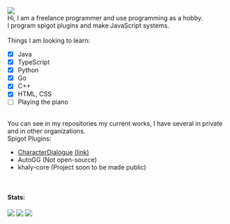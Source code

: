![](https://komarev.com/ghpvc/?username=iAtog&color=brightgreen) <br>
Hi, I am a freelance programmer and use programming as a hobby.<br>
I program spigot plugins and make JavaScript systems.<br><br>
Things I am looking to learn:
- [x] Java
- [x] TypeScript
- [x] Python
- [x] Go 
- [x] C++
- [x] HTML, CSS 
- [ ] Playing the piano
<br>
You can see in my repositories my current works, I have several in private and in other organizations.<br>
Spigot Plugins:<br>

* [CharacterDialogue](https://github.com/iAtog/CharacterDialogue) [(link)](https://www.spigotmc.org/resources/95868/)
* AutoGG (Not open-source)
* khaly-core (Project soon to be made public)
<br>

#### Stats:
![](https://github-profile-summary-cards.vercel.app/api/cards/profile-details?username=iAtog&theme=github_dark)
![](https://github-profile-summary-cards.vercel.app/api/cards/stats?username=iAtog&theme=github_dark)
![](https://github-profile-summary-cards.vercel.app/api/cards/repos-per-language?username=iAtog&theme=github_dark) 

